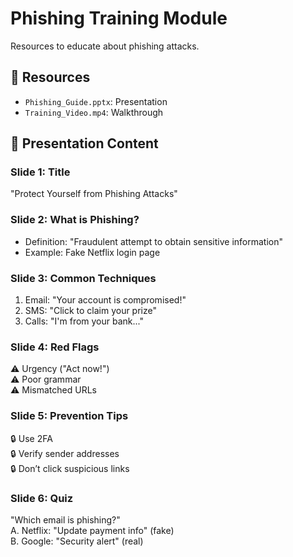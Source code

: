 # Phishing Training Module
Resources to educate about phishing attacks.

## 🎯 Resources
- `Phishing_Guide.pptx`: Presentation
- `Training_Video.mp4`: Walkthrough

## 📝 Presentation Content
### Slide 1: Title 
"Protect Yourself from Phishing Attacks"

### Slide 2: What is Phishing?
- Definition: "Fraudulent attempt to obtain sensitive information"
- Example: Fake Netflix login page

### Slide 3: Common Techniques
1. Email: "Your account is compromised!"
2. SMS: "Click to claim your prize"
3. Calls: "I'm from your bank..."

### Slide 4: Red Flags
⚠️ Urgency ("Act now!")  
⚠️ Poor grammar  
⚠️ Mismatched URLs  

### Slide 5: Prevention Tips
🔒 Use 2FA  
🔒 Verify sender addresses  
🔒 Don’t click suspicious links  

### Slide 6: Quiz
"Which email is phishing?"  
A. Netflix: "Update payment info" (fake)  
B. Google: "Security alert" (real)  
